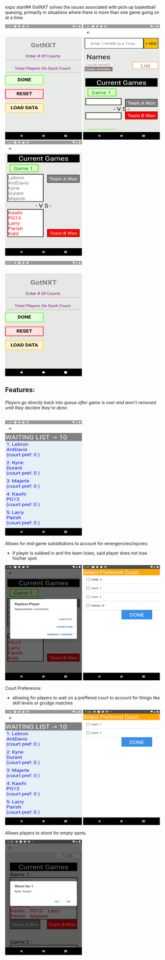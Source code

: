 expo start## GotNXT solves the issues associated with pick-up basketball queuing, primarily in situations where there is more than one game going on at a time.


<p float='left'>
<img src="https://github.com/cfirinidis/GotNXT/blob/MASTER/PICTURES/Screenshot_1581445804.png" width="250" height="375">
<img src="https://github.com/cfirinidis/GotNXT/blob/MASTER/PICTURES/Screenshot_1581445815.png" width="250" height="375">
<img src="https://github.com/cfirinidis/GotNXT/blob/MASTER/PICTURES/Screenshot_1581445821.png" width="250" height="375">
 </p>
<img src="https://github.com/cfirinidis/GotNXT/blob/MASTER/PICTURES/vid1.gif" width="250" height="375">


## Features:
###### Players go directly back into queue after game is over and aren't removed until they declare they're done.

<img src="https://github.com/cfirinidis/GotNXT/blob/MASTER/PICTURES/Screenshot_1581446293.png" width="250" height="375">



Allows for mid game substitutions to account for emergencies/injuries:
- if player is subbed in and the team loses, said player does not lose his/her spot
<p float='left'>
<img src="https://github.com/cfirinidis/GotNXT/blob/MASTER/PICTURES/Screenshot_1581445831.png" width="250" height="375">


<img src="https://github.com/cfirinidis/GotNXT/blob/MASTER/PICTURES/Screenshot_1581445886.png" width="250" height="375">

</p>

Court Preference:
 - allowing for players to wait on a preffered court to account for things like skill levels or grudge matches
 <p float='left'>
 <img src="https://github.com/cfirinidis/GotNXT/blob/MASTER/PICTURES/Screenshot_1581446293.png" width="250" height="375">

<img src="https://github.com/cfirinidis/GotNXT/blob/MASTER/PICTURES/Screenshot_1579062995.png" width="250" height="375">
</p>
 
Allows players to shoot for empty spots.


<img src="https://github.com/cfirinidis/GotNXT/blob/MASTER/PICTURES/Screenshot_1579062932.png" width="250" height="375">



